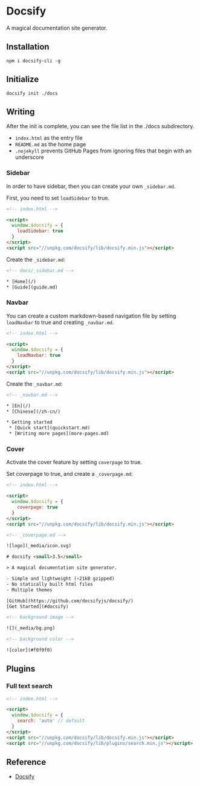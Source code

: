 # Docsify

A magical documentation site generator.

## Installation

`npm i docsify-cli -g`

## Initialize

`docsify init ./docs`

## Writing

After the init is complete, you can see the file list in the ./docs subdirectory.

- `index.html` as the entry file
- `README.md` as the home page
- `.nojekyll` prevents GitHub Pages from ignoring files that begin with an underscore

### Sidebar

In order to have sidebar, then you can create your own `_sidebar.md`.

First, you need to set `loadSidebar` to true.

```html
<!-- index.html -->

<script>
  window.$docsify = {
    loadSidebar: true
  }
</script>
<script src="//unpkg.com/docsify/lib/docsify.min.js"></script>
```

Create the `_sidebar.md`:

```html
<!-- docs/_sidebar.md -->

* [Home](/)
* [Guide](guide.md)
```

### Navbar

You can create a custom markdown-based navigation file by setting
`loadNavbar` to true and creating `_navbar.md`.

```html
<!-- index.html -->

<script>
  window.$docsify = {
    loadNavbar: true
  }
</script>
<script src="//unpkg.com/docsify/lib/docsify.min.js"></script>
```

Create the `_navbar.md`:

```html
<!-- _navbar.md -->

* [En](/)
* [Chinese](/zh-cn/)

* Getting started
 * [Quick start](quickstart.md)
 * [Writing more pages](more-pages.md)
```

### Cover

Activate the cover feature by setting `coverpage` to true.

Set coverpage to true, and create a `_coverpage.md`:

```html
<!-- index.html -->

<script>
  window.$docsify = {
    coverpage: true
  }
</script>
<script src="//unpkg.com/docsify/lib/docsify.min.js"></script>
```

```html
<!-- _coverpage.md -->

![logo](_media/icon.svg)

# docsify <small>3.5</small>

> A magical documentation site generator.

- Simple and lightweight (~21kB gzipped)
- No statically built html files
- Multiple themes

[GitHub](https://github.com/docsifyjs/docsify/)
[Get Started](#docsify)

<!-- background image -->

![](_media/bg.png)

<!-- background color -->

![color](#f0f0f0)
```

## Plugins

### Full text search

```html
<!-- index.html -->

<script>
  window.$docsify = {
    search: 'auto' // default
  }
</script>
<script src="//unpkg.com/docsify/lib/docsify.min.js"></script>
<script src="//unpkg.com/docsify/lib/plugins/search.min.js"></script>
```

## Reference

- [Docsify](https://docsify.js.org/)
